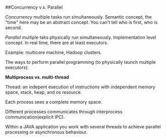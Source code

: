 ##Concurrency v.s. Parallel

*Concurrency* multiple tasks run simultaneously. Semantic concept, the "time" here may be an abstract concept. You can't tell who is first, who is second.

*Parallel* multiple taks physically run simultaneously. Implementation level concept.  In real time, there are at least executors.

Example: multicore machine, Hadoop clusters.



The ways to perform parallel programming (to physically launch multiple executors):

**Multiprocess vs. multi-thread**

Thread: an indepent execution of instructions with independent memory space, stack, heap, and os resource.

Each process sees a complete memory space.

Different processes communicates through interprocess communication(explicit IPC).



Within a JAVA application you work with several threads to achieve parallel processing or asynchronous behaviour.